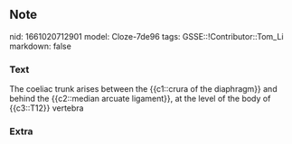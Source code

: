 ## Note
nid: 1661020712901
model: Cloze-7de96
tags: GSSE::!Contributor::Tom_Li
markdown: false

### Text
<div>
  The coeliac trunk arises between the {{c1::crura of the
  diaphragm}} and behind the {{c2::median arcuate ligament}}, at
  the level of the body of {{c3::T12}} vertebra
</div>

### Extra

